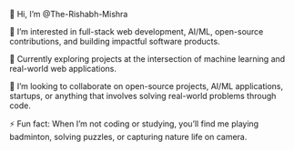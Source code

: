 👋 Hi, I’m @The-Rishabh-Mishra

👀 I’m interested in full-stack web development, AI/ML, open-source contributions, and building impactful software products.

💼 Currently exploring projects at the intersection of machine learning and real-world web applications.

💞️ I’m looking to collaborate on open-source projects, AI/ML applications, startups, or anything that involves solving real-world problems through code.

⚡ Fun fact: When I’m not coding or studying, you’ll find me playing badminton, solving puzzles, or capturing nature life on camera.







